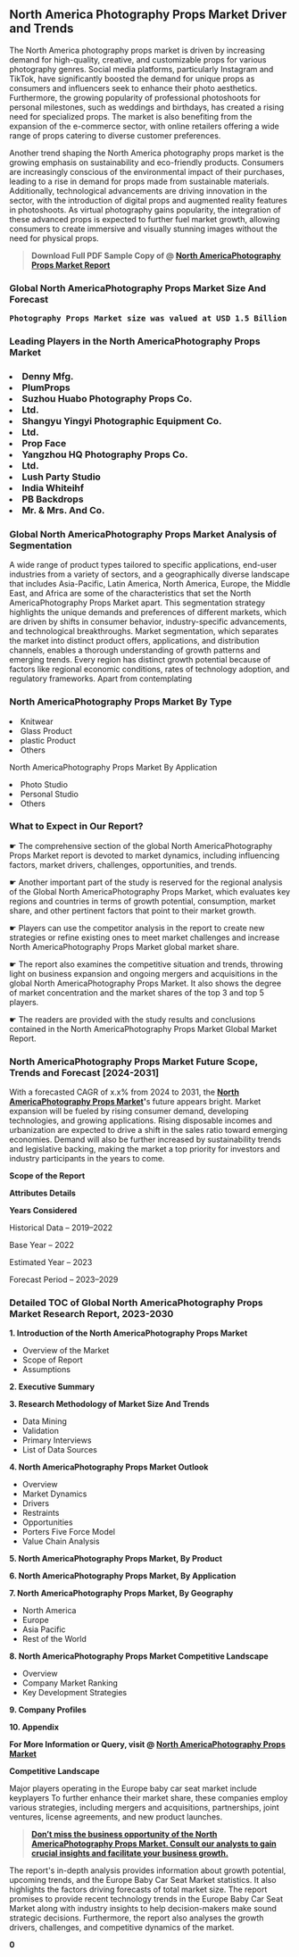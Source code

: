 <p><h2>North America Photography Props Market Driver and Trends</h2><p>The North America photography props market is driven by increasing demand for high-quality, creative, and customizable props for various photography genres. Social media platforms, particularly Instagram and TikTok, have significantly boosted the demand for unique props as consumers and influencers seek to enhance their photo aesthetics. Furthermore, the growing popularity of professional photoshoots for personal milestones, such as weddings and birthdays, has created a rising need for specialized props. The market is also benefiting from the expansion of the e-commerce sector, with online retailers offering a wide range of props catering to diverse customer preferences.</p><p>Another trend shaping the North America photography props market is the growing emphasis on sustainability and eco-friendly products. Consumers are increasingly conscious of the environmental impact of their purchases, leading to a rise in demand for props made from sustainable materials. Additionally, technological advancements are driving innovation in the sector, with the introduction of digital props and augmented reality features in photoshoots. As virtual photography gains popularity, the integration of these advanced props is expected to further fuel market growth, allowing consumers to create immersive and visually stunning images without the need for physical props.</p></p><blockquote id="" class=""><strong>Download Full PDF Sample Copy of @&nbsp;<a href="https://www.verifiedmarketreports.com/download-sample/?rid=366540&utm_source=GitHub-Jan&utm_medium=291" target="_blank">North AmericaPhotography Props Market Report</a>&nbsp;&nbsp;</strong></blockquote><h3 id="" class=""><strong>Global&nbsp;North AmericaPhotography Props Market Size And Forecast</strong></h3><pre class="reader-text-block__code-block"><strong>Photography Props Market size was valued at USD 1.5 Billion in 2022 and is projected to reach USD 2.8 Billion by 2030, growing at a CAGR of 8.6% from 2024 to 2030.</strong></pre><h3 id="" class="">Leading Players in the&nbsp;North AmericaPhotography Props Market</h3><h3 class=""></Li><Li>Denny Mfg.</Li><Li> PlumProps</Li><Li> Suzhou Huabo Photography Props Co.</Li><Li> Ltd.</Li><Li> Shangyu Yingyi Photographic Equipment Co.</Li><Li> Ltd.</Li><Li> Prop Face</Li><Li> Yangzhou HQ Photography Props Co.</Li><Li> Ltd.</Li><Li> Lush Party Studio</Li><Li> India Whiteihf</Li><Li> PB Backdrops</Li><Li> Mr. & Mrs. And Co.</h3><h3 id="" class="">Global&nbsp;North AmericaPhotography Props Market Analysis of Segmentation</h3><p id="" class="">A wide range of product types tailored to specific applications, end-user industries from a variety of sectors, and a geographically diverse landscape that includes Asia-Pacific, Latin America, North America, Europe, the Middle East, and Africa are some of the characteristics that set the North AmericaPhotography Props Market apart. This segmentation strategy highlights the unique demands and preferences of different markets, which are driven by shifts in consumer behavior, industry-specific advancements, and technological breakthroughs. Market segmentation, which separates the market into distinct product offers, applications, and distribution channels, enables a thorough understanding of growth patterns and emerging trends. Every region has distinct growth potential because of factors like regional economic conditions, rates of technology adoption, and regulatory frameworks. Apart from contemplating</p><h3 id="" class="">North AmericaPhotography Props Market&nbsp;By Type</h3><p></Li><Li>Knitwear</Li><Li> Glass Product</Li><Li> plastic Product</Li><Li> Others</p><div class="" data-test-id=""><p>North AmericaPhotography Props Market&nbsp;By Application</p></div><p class=""></Li><Li>Photo Studio</Li><Li> Personal Studio</Li><Li> Others</p><div class="" data-test-id=""><h3><span class="">What to Expect in Our Report?</span></h3></div><div class="" data-test-id=""><p><span class="">☛ The comprehensive section of the global North AmericaPhotography Props Market report is devoted to market dynamics, including influencing factors, market drivers, challenges, opportunities, and trends.</span></p></div><div class="" data-test-id=""><p><span class="">☛ Another important part of the study is reserved for the regional analysis of the Global North AmericaPhotography Props Market, which evaluates key regions and countries in terms of growth potential, consumption, market share, and other pertinent factors that point to their market growth.</span></p></div><div class="" data-test-id=""><p><span class="">☛ Players can use the competitor analysis in the report to create new strategies or refine existing ones to meet market challenges and increase North AmericaPhotography Props Market global market share.</span></p></div><div class="" data-test-id=""><p><span class="">☛ The report also examines the competitive situation and trends, throwing light on business expansion and ongoing mergers and acquisitions in the global North AmericaPhotography Props Market. It also shows the degree of market concentration and the market shares of the top 3 and top 5 players.</span></p></div><div class="" data-test-id=""><p><span class="">☛ The readers are provided with the study results and conclusions contained in the North AmericaPhotography Props Market Global Market Report.</span></p></div><div class="" data-test-id=""><h3><span class="">North AmericaPhotography Props Market Future Scope, Trends and Forecast [2024-2031]</span></h3></div><div class="" data-test-id=""><p><span class="">With a forecasted CAGR of x.x% from 2024 to 2031, the <strong><a href="https://www.verifiedmarketreports.com/download-sample/?rid=366540&utm_source=GitHub-Jan&utm_medium=291" target="_blank">North AmericaPhotography Props Market</a>'</strong>s future appears bright. Market expansion will be fueled by rising consumer demand, developing technologies, and growing applications. Rising disposable incomes and urbanization are expected to drive a shift in the sales ratio toward emerging economies. Demand will also be further increased by sustainability trends and legislative backing, making the market a top priority for investors and industry participants in the years to come.</span></p><p id="ember66" class="ember-view reader-text-block__paragraph"><strong>Scope of the Report</strong></p><p id="ember67" class="ember-view reader-text-block__paragraph"><strong>Attributes Details</strong></p><p id="ember68" class="ember-view reader-text-block__paragraph"><strong>Years Considered</strong></p><p id="ember69" class="ember-view reader-text-block__paragraph">Historical Data &ndash; 2019&ndash;2022</p><p id="ember70" class="ember-view reader-text-block__paragraph">Base Year &ndash; 2022</p><p id="ember71" class="ember-view reader-text-block__paragraph">Estimated Year &ndash; 2023</p><p id="ember72" class="ember-view reader-text-block__paragraph">Forecast Period &ndash; 2023&ndash;2029</p></div><h3 id="" class="">Detailed TOC of Global North AmericaPhotography Props Market Research Report, 2023-2030</h3><p id="" class=""><strong>1. Introduction of the North AmericaPhotography Props Market</strong></p><ul><li>Overview of the Market</li><li>Scope of Report</li><li>Assumptions</li></ul><p id="" class=""><strong>2. Executive Summary</strong></p><p id="" class=""><strong>3. Research Methodology of Market Size And Trends</strong></p><ul><li>Data Mining</li><li>Validation</li><li>Primary Interviews</li><li>List of Data Sources</li></ul><p id="" class=""><strong>4. North AmericaPhotography Props Market Outlook</strong></p><ul><li>Overview</li><li>Market Dynamics</li><li>Drivers</li><li>Restraints</li><li>Opportunities</li><li>Porters Five Force Model</li><li>Value Chain Analysis</li></ul><p id="" class=""><strong>5. North AmericaPhotography Props Market, By Product</strong></p><p id="" class=""><strong>6. North AmericaPhotography Props Market, By Application</strong></p><p id="" class=""><strong>7. North AmericaPhotography Props Market, By Geography</strong></p><ul><li>North America</li><li>Europe</li><li>Asia Pacific</li><li>Rest of the World</li></ul><p id="" class=""><strong>8. North AmericaPhotography Props Market Competitive Landscape</strong></p><ul><li>Overview</li><li>Company Market Ranking</li><li>Key Development Strategies</li></ul><p id="" class=""><strong>9. Company Profiles</strong></p><p id="" class=""><strong>10. Appendix</strong></p><p><strong>For More Information or Query, visit&nbsp;@ <a href="https://www.verifiedmarketreports.com/product/photography-props-market/" target="_blank">North AmericaPhotography Props Market</a></strong></p><p id="ember61" class="ember-view reader-text-block__paragraph"><strong>Competitive Landscape</strong></p><p id="ember62" class="ember-view reader-text-block__paragraph">Major players operating in the Europe baby car seat market include keyplayers To further enhance their market share, these companies employ various strategies, including mergers and acquisitions, partnerships, joint ventures, license agreements, and new product launches.</p><blockquote id="ember63" class="ember-view reader-text-block__blockquote"><strong><a href="https://www.verifiedmarketreports.com/download-sample/?rid=366540&utm_source=GitHub-Jan&utm_medium=291" target="_blank">Don&rsquo;t miss the business opportunity of the North AmericaPhotography Props Market. Consult our analysts to gain crucial insights and facilitate your business growth.</a></strong></blockquote><p id="ember64" class="ember-view reader-text-block__paragraph">The report's in-depth analysis provides information about growth potential, upcoming trends, and the Europe Baby Car Seat Market statistics. It also highlights the factors driving forecasts of total market size. The report promises to provide recent technology trends in the Europe Baby Car Seat Market along with industry insights to help decision-makers make sound strategic decisions. Furthermore, the report also analyses the growth drivers, challenges, and competitive dynamics of the market.</p><p class="ember-view reader-text-block__paragraph"><strong>0</strong></p>
